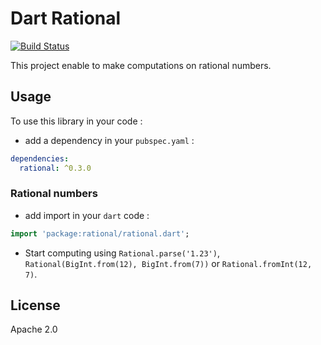 # Dart Rational

[![Build Status](https://travis-ci.org/a14n/dart-rational.svg?branch=master)](https://travis-ci.org/a14n/dart-rational)

This project enable to make computations on rational numbers.

## Usage
To use this library in your code :
* add a dependency in your `pubspec.yaml` :

```yaml
dependencies:
  rational: ^0.3.0
```

### Rational numbers

* add import in your `dart` code :

```dart
import 'package:rational/rational.dart';
```

* Start computing using `Rational.parse('1.23')`,
`Rational(BigInt.from(12), BigInt.from(7))` or `Rational.fromInt(12, 7)`.

## License
Apache 2.0
